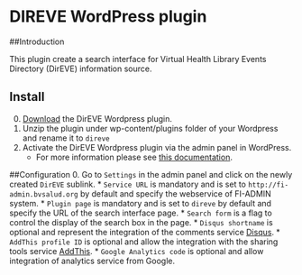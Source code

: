 DIREVE WordPress plugin 
===================

##Introduction

This plugin create a search interface for Virtual Health Library Events Directory (DirEVE) information source.

## Install

0. [Download](https://github.com/bireme/direve-wp-plugin/archive/master.zip) the DirEVE Wordpress plugin.
0. Unzip the plugin under wp-content/plugins folder of your Wordpress and rename it to `direve`
0. Activate the DirEVE Wordpress plugin via the admin panel in WordPress.
    * For more information please see [this documentation](http://codex.wordpress.org/Managing_Plugins#Manual_Plugin_Installation).

##Configuration
0. Go to `Settings` in the admin panel and click on the newly created `DirEVE` sublink.
    * `Service URL` is mandatory and is set to `http://fi-admin.bvsalud.org` by default and specify the webservice of FI-ADMIN system. 
    * `Plugin page` is mandatory and is set to `direve` by default and specify the URL of the search interface page.
    * `Search form` is a flag to control the display of the search box in the page.
    * `Disqus shortname` is optional and represent the integration of the comments service [Disqus](http://disqus.com/).
    * `AddThis profile ID` is optional and allow the integration with the sharing tools service [AddThis](http://www.addthis.com/).
    * `Google Analytics code` is optional and allow integration of analytics service from Google.
